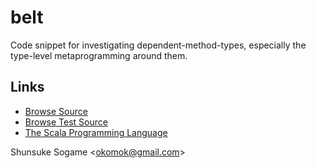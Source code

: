 
# belt

Code snippet for investigating dependent-method-types,
especially the type-level metaprogramming around them.



## Links

* [Browse Source]
* [Browse Test Source]
* [The Scala Programming Language]


Shunsuke Sogame <<okomok@gmail.com>>


[Browse Source]: https://github.com/okomok/belt/tree/master/src/main/scala/com/github/okomok/belt "Browse Source"
[Browse Test Source]: https://github.com/okomok/belt/tree/master/src/test/scala/com/github/okomok/belttest "Browse Test Source"
[The Scala Programming Language]: http://www.scala-lang.org/ "The Scala Programming Language"
